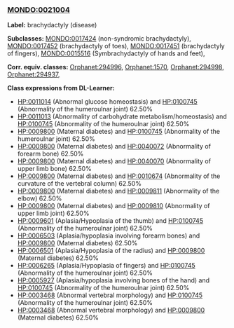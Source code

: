 
### [MONDO:0021004](http://purl.obolibrary.org/obo/MONDO_0021004)
**Label:** brachydactyly (disease)

**Subclasses:** [MONDO:0017424](http://purl.obolibrary.org/obo/MONDO_0017424) (non-syndromic brachydactyly), [MONDO:0017452](http://purl.obolibrary.org/obo/MONDO_0017452) (brachydactyly of toes), [MONDO:0017451](http://purl.obolibrary.org/obo/MONDO_0017451) (brachydactyly of fingers), [MONDO:0015516](http://purl.obolibrary.org/obo/MONDO_0015516) (Symbrachydactyly of hands and feet), 

**Corr. equiv. classes:** [Orphanet:294996](http://www.orpha.net/ORDO/Orphanet_294996), [Orphanet:1570](http://www.orpha.net/ORDO/Orphanet_1570), [Orphanet:294998](http://www.orpha.net/ORDO/Orphanet_294998), [Orphanet:294937](http://www.orpha.net/ORDO/Orphanet_294937), 

**Class expressions from DL-Learner:**

- [HP:0011014](http://purl.obolibrary.org/obo/HP_0011014) (Abnormal glucose homeostasis) and [HP:0100745](http://purl.obolibrary.org/obo/HP_0100745) (Abnormality of the humeroulnar joint) 62.50%
- [HP:0011013](http://purl.obolibrary.org/obo/HP_0011013) (Abnormality of carbohydrate metabolism/homeostasis) and [HP:0100745](http://purl.obolibrary.org/obo/HP_0100745) (Abnormality of the humeroulnar joint) 62.50%
- [HP:0009800](http://purl.obolibrary.org/obo/HP_0009800) (Maternal diabetes) and [HP:0100745](http://purl.obolibrary.org/obo/HP_0100745) (Abnormality of the humeroulnar joint) 62.50%
- [HP:0009800](http://purl.obolibrary.org/obo/HP_0009800) (Maternal diabetes) and [HP:0040072](http://purl.obolibrary.org/obo/HP_0040072) (Abnormality of forearm bone) 62.50%
- [HP:0009800](http://purl.obolibrary.org/obo/HP_0009800) (Maternal diabetes) and [HP:0040070](http://purl.obolibrary.org/obo/HP_0040070) (Abnormality of upper limb bone) 62.50%
- [HP:0009800](http://purl.obolibrary.org/obo/HP_0009800) (Maternal diabetes) and [HP:0010674](http://purl.obolibrary.org/obo/HP_0010674) (Abnormality of the curvature of the vertebral column) 62.50%
- [HP:0009800](http://purl.obolibrary.org/obo/HP_0009800) (Maternal diabetes) and [HP:0009811](http://purl.obolibrary.org/obo/HP_0009811) (Abnormality of the elbow) 62.50%
- [HP:0009800](http://purl.obolibrary.org/obo/HP_0009800) (Maternal diabetes) and [HP:0009810](http://purl.obolibrary.org/obo/HP_0009810) (Abnormality of upper limb joint) 62.50%
- [HP:0009601](http://purl.obolibrary.org/obo/HP_0009601) (Aplasia/Hypoplasia of the thumb) and [HP:0100745](http://purl.obolibrary.org/obo/HP_0100745) (Abnormality of the humeroulnar joint) 62.50%
- [HP:0006503](http://purl.obolibrary.org/obo/HP_0006503) (Aplasia/hypoplasia involving forearm bones) and [HP:0009800](http://purl.obolibrary.org/obo/HP_0009800) (Maternal diabetes) 62.50%
- [HP:0006501](http://purl.obolibrary.org/obo/HP_0006501) (Aplasia/Hypoplasia of the radius) and [HP:0009800](http://purl.obolibrary.org/obo/HP_0009800) (Maternal diabetes) 62.50%
- [HP:0006265](http://purl.obolibrary.org/obo/HP_0006265) (Aplasia/Hypoplasia of fingers) and [HP:0100745](http://purl.obolibrary.org/obo/HP_0100745) (Abnormality of the humeroulnar joint) 62.50%
- [HP:0005927](http://purl.obolibrary.org/obo/HP_0005927) (Aplasia/hypoplasia involving bones of the hand) and [HP:0100745](http://purl.obolibrary.org/obo/HP_0100745) (Abnormality of the humeroulnar joint) 62.50%
- [HP:0003468](http://purl.obolibrary.org/obo/HP_0003468) (Abnormal vertebral morphology) and [HP:0100745](http://purl.obolibrary.org/obo/HP_0100745) (Abnormality of the humeroulnar joint) 62.50%
- [HP:0003468](http://purl.obolibrary.org/obo/HP_0003468) (Abnormal vertebral morphology) and [HP:0009800](http://purl.obolibrary.org/obo/HP_0009800) (Maternal diabetes) 62.50%


